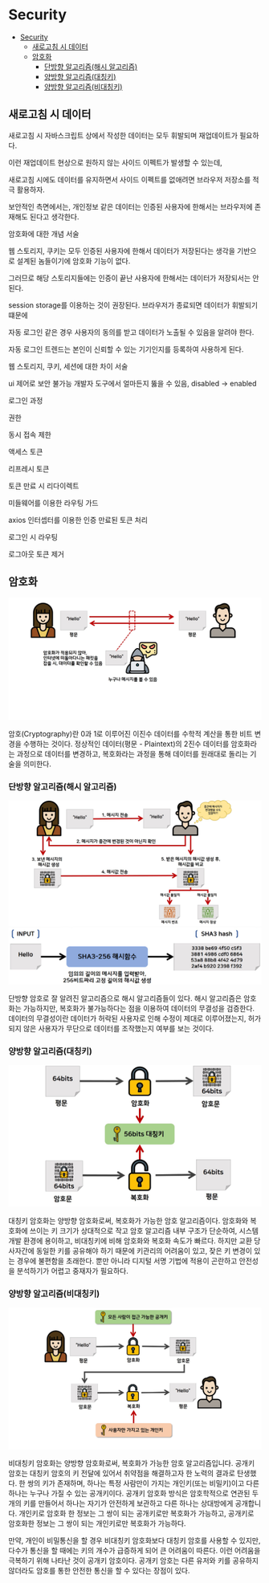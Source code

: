 # Security

- [Security](#security)
  - [새로고침 시 데이터](#새로고침-시-데이터)
  - [암호화](#암호화)
    - [단방향 알고리즘(해시 알고리즘)](#단방향-알고리즘해시-알고리즘)
    - [양방향 알고리즘(대칭키)](#양방향-알고리즘대칭키)
    - [양방향 알고리즘(비대칭키)](#양방향-알고리즘비대칭키)

<!-- todo: 내용 보완 필요 -->

## 새로고침 시 데이터

새로고침 시 자바스크립트 상에서 작성한 데이터는 모두 휘발되며 재업데이트가 필요하다.

이런 재업데이트 현상으로 원하지 않는 사이드 이펙트가 발생할 수 있는데,

새로고침 시에도 데이터를 유지하면서 사이드 이펙트를 없애려면 브라우저 저장소를 적극 활용하자.

보안적인 측면에서는, 개인정보 같은 데이터는 인증된 사용자에 한해서는 브라우저에 존재해도 된다고 생각한다.

암호화에 대한 개념 서술

웹 스토리지, 쿠키는 모두 인증된 사용자에 한해서 데이터가 저장된다는 생각을 기반으로 설계된 놈들이기에 암호화 기능이 없다.

그러므로 해당 스토리지들에는 인증이 끝난 사용자에 한해서는 데이터가 저장되서는 안된다.

session storage를 이용하는 것이 권장된다. 브라우저가 종료되면 데이터가 휘발되기 떄문에

자동 로그인 같은 경우 사용자의 동의를 받고 데이터가 노출될 수 있음을 알려야 한다.

자동 로그인 트렌드는 본인이 신뢰할 수 있는 기기인지를 등록하여 사용하게 된다.

웹 스토리지, 쿠키, 세션에 대한 차이 서술

ui 제어로 보안 불가능 개발자 도구에서 얼마든지 뚫을 수 있음, disabled -> enabled

로그인 과정

권한

동시 접속 제한

액세스 토큰

리프레시 토큰

토큰 만료 시 리다이렉트

미들웨어를 이용한 라우팅 가드

axios 인터셉터를 이용한 인증 만료된 토큰 처리

로그인 시 라우팅

로그아웃 토큰 제거

## 암호화

![crpyto_1](assets/crpyto_1.png)

암호(Cryptography)란 0과 1로 이루어진 이진수 데이터를 수학적 계산을 통한 비트 변경을 수행하는 것이다. 정상적인 데이터(평문 - Plaintext)의 2진수 데이터를 암호화라는 과정으로 데이터를 변경하고, 복호화라는 과정을 통해 데이터를 원래대로 돌리는 기술을 의미한다.

### 단방향 알고리즘(해시 알고리즘)

![crpyto_2](assets/crpyto_2.png)
![crpyto_3](assets/crpyto_3.png)

단방향 암호로 잘 알려진 알고리즘으로 해시 알고리즘들이 있다. 해시 알고리즘은 암호화는 가능하지만, 복호화가 불가능하다는 점을 이용하여 데이터의 무결성을 검증한다. 데이터의 무결성이란 데이터가 허락된 사용자로 인해 수정이 제대로 이루어졌는지, 허가되지 않은 사용자가 무단으로 데이터를 조작했는지 여부를 보는 것이다.

### 양방향 알고리즘(대칭키)

![crpyto_4](assets/crpyto_4.png)

대칭키 암호화는 양방향 암호화로써, 복호화가 가능한 암호 알고리즘이다. 암호화와 복호화에 쓰이는 키 크기가 상대적으로 작고 암호 알고리즘 내부 구조가 단순하여, 시스템 개발 환경에 용이하고, 비대칭키에 비해 암호화와 복호화 속도가 빠르다. 하지만 교환 당사자간에 동일한 키를 공유해야 하기 때문에 키관리의 어려움이 있고, 잦은 키 변경이 있는 경우에 불편함을 초래한다. 뿐만 아니라 디지털 서명 기법에 적용이 곤란하고 안전성을 분석하기가 어렵고 중재자가 필요하다.

### 양방향 알고리즘(비대칭키)

![crpyto_5](assets/crpyto_5.png)

비대칭키 암호화는 양방향 암호화로써, 복호화가 가능한 암호 알고리즘입니다. 공개키 암호는 대칭키 암호의 키 전달에 있어서 취약점을 해결하고자 한 노력의 결과로 탄생했다. 한 쌍의 키가 존재하며, 하나는 특정 사람만이 가지는 개인키(또는 비밀키)이고 다른 하나는 누구나 가질 수 있는 공개키이다. 공개키 암호화 방식은 암호학적으로 연관된 두 개의 키를 만들어서 하나는 자기가 안전하게 보관하고 다른 하나는 상대방에게 공개합니다. 개인키로 암호화 한 정보는 그 쌍이 되는 공개키로만 복호화가 가능하고, 공개키로 암호화한 정보는 그 쌍이 되는 개인키로만 복호화가 가능하다.

만약, 개인이 비밀통신을 할 경우 비대칭키 암호화보다 대칭키 암호를 사용할 수 있지만, 다수가 통신을 할 때에는 키의 개수가 급증하게 되어 큰 어려움이 따른다. 이런 어려움을 극복하기 위해 나타난 것이 공개키 암호이다. 공개키 암호는 다른 유저와 키를 공유하지 않더라도 암호를 통한 안전한 통신을 할 수 있다는 장점이 있다.
